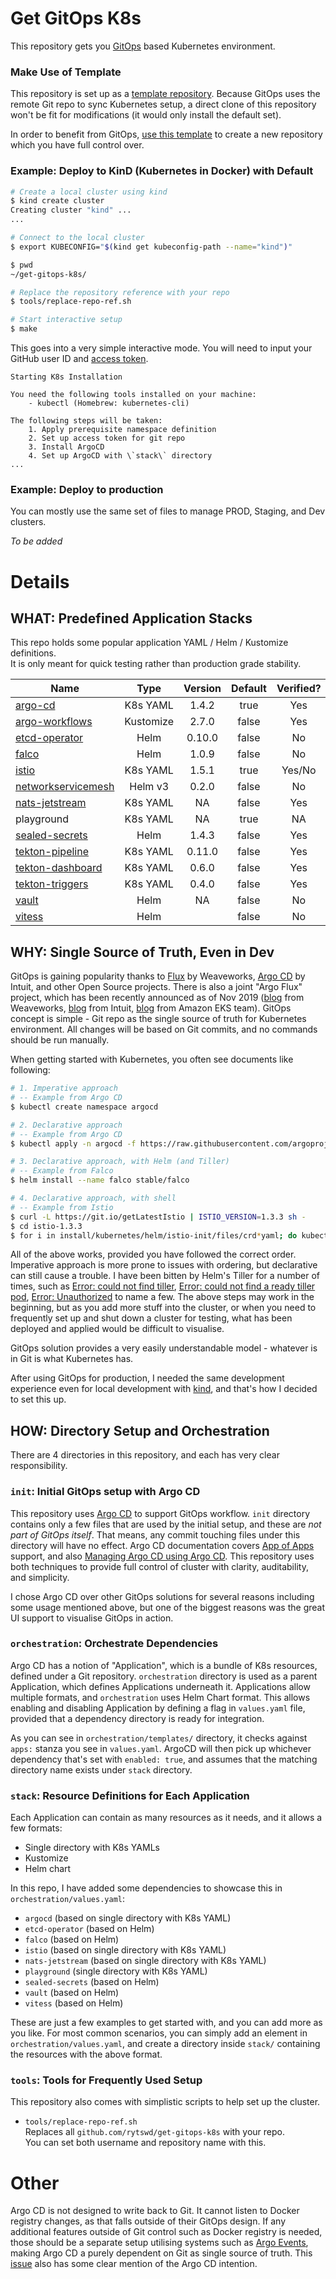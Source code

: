 # Get GitOps K8s

This repository gets you [GitOps](https://www.weave.works/technologies/gitops/) based Kubernetes environment.

### Make Use of Template

This repository is set up as a [template repository](https://help.github.com/en/github/creating-cloning-and-archiving-repositories/creating-a-template-repository). Because GitOps uses the remote Git repo to sync Kubernetes setup, a direct clone of this repository won't be fit for modifications (it would only install the default set).

In order to benefit from GitOps, [use this template](https://github.com/rytswd/get-gitops-k8s/generate) to create a new repository which you have full control over.

### Example: Deploy to KinD (Kubernetes in Docker) with Default

```bash
# Create a local cluster using kind
$ kind create cluster
Creating cluster "kind" ...
...

# Connect to the local cluster
$ export KUBECONFIG="$(kind get kubeconfig-path --name="kind")"

$ pwd
~/get-gitops-k8s/

# Replace the repository reference with your repo
$ tools/replace-repo-ref.sh

# Start interactive setup
$ make
```

This goes into a very simple interactive mode. You will need to input your GitHub user ID and [access token](https://help.github.com/en/github/authenticating-to-github/creating-a-personal-access-token-for-the-command-line).

```
Starting K8s Installation

You need the following tools installed on your machine:
	- kubectl (Homebrew: kubernetes-cli)

The following steps will be taken:
	1. Apply prerequisite namespace definition
	2. Set up access token for git repo
	3. Install ArgoCD
	4. Set up ArgoCD with \`stack\` directory
...
```

### Example: Deploy to production

You can mostly use the same set of files to manage PROD, Staging, and Dev clusters.

_To be added_

# Details

## WHAT: Predefined Application Stacks

This repo holds some popular application YAML / Helm / Kustomize definitions.  
It is only meant for quick testing rather than production grade stability.

| Name                                                                           |   Type    | Version | Default | Verified? |
| ------------------------------------------------------------------------------ | :-------: | :-----: | :-----: | :-------: |
| [argo-cd](https://github.com/argoproj/argo-cd)                                 | K8s YAML  |  1.4.2  |  true   |    Yes    |
| [argo-workflows](https://github.com/argoproj/argo)                             | Kustomize |  2.7.0  |  false  |    Yes    |
| [etcd-operator](https://github.com/coreos/etcd-operator)                       |   Helm    | 0.10.0  |  false  |    No     |
| [falco](https://github.com/falcosecurity/falco)                                |   Helm    |  1.0.9  |  false  |    No     |
| [istio](https://github.com/istio/istio)                                        | K8s YAML  |  1.5.1  |  true   |  Yes/No   |
| [networkservicemesh](https://github.com/networkservicemesh/networkservicemesh) |  Helm v3  |  0.2.0  |  false  |    No     |
| [nats-jetstream](https://github.com/nats-io/nats-server)                       | K8s YAML  |   NA    |  false  |    Yes    |
| playground                                                                     | K8s YAML  |   NA    |  true   |    NA     |
| [sealed-secrets](https://github.com/bitnami-labs/sealed-secrets)               |   Helm    |  1.4.3  |  false  |    Yes    |
| [tekton-pipeline](https://github.com/tektoncd/pipeline)                        | K8s YAML  | 0.11.0  |  false  |    Yes    |
| [tekton-dashboard](https://github.com/tektoncd/pipeline)                       | K8s YAML  |  0.6.0  |  false  |    Yes    |
| [tekton-triggers](https://github.com/tektoncd/pipeline)                        | K8s YAML  |  0.4.0  |  false  |    Yes    |
| [vault](https://github.com/hashicorp/vault-helm)                               |   Helm    |   NA    |  false  |    No     |
| [vitess](https://github.com/vitessio/vitess)                                   |   Helm    |         |  false  |    No     |

## WHY: Single Source of Truth, Even in Dev

GitOps is gaining popularity thanks to [Flux](https://github.com/fluxcd/flux) by Weaveworks, [Argo CD](https://argoproj.github.io/argo-cd/) by Intuit, and other Open Source projects. There is also a joint "Argo Flux" project, which has been recently announced as of Nov 2019 ([blog](https://www.weave.works/blog/argo-flux-join-forces) from Weaveworks, [blog](https://www.intuit.com/blog/technology/introducing-argo-flux/) from Intuit, [blog](https://aws.amazon.com/blogs/containers/help-us-write-a-new-chapter-for-gitops-kubernetes-and-open-source-collaboration/) from Amazon EKS team). GitOps concept is simple - Git repo as the single source of truth for Kubernetes environment. All changes will be based on Git commits, and no commands should be run manually.

When getting started with Kubernetes, you often see documents like following:

```bash
# 1. Imperative approach
# -- Example from Argo CD
$ kubectl create namespace argocd
```

```bash
# 2. Declarative approach
# -- Example from Argo CD
$ kubectl apply -n argocd -f https://raw.githubusercontent.com/argoproj/argo-cd/stable/manifests/install.yaml
```

```bash
# 3. Declarative approach, with Helm (and Tiller)
# -- Example from Falco
$ helm install --name falco stable/falco
```

```bash
# 4. Declarative approach, with shell
# -- Example from Istio
$ curl -L https://git.io/getLatestIstio | ISTIO_VERSION=1.3.3 sh -
$ cd istio-1.3.3
$ for i in install/kubernetes/helm/istio-init/files/crd*yaml; do kubectl apply -f $i; done
```

All of the above works, provided you have followed the correct order. Imperative approach is more prone to issues with ordering, but declarative can still cause a trouble. I have been bitten by Helm's Tiller for a number of times, such as [Error: could not find tiller](https://github.com/helm/helm/issues/4685), [Error: could not find a ready tiller pod](https://github.com/helm/helm/issues/2064), [Error: Unauthorized](https://github.com/helm/helm/issues/6315) to name a few. The above steps may work in the beginning, but as you add more stuff into the cluster, or when you need to frequently set up and shut down a cluster for testing, what has been deployed and applied would be difficult to visualise.

GitOps solution provides a very easily understandable model - whatever is in Git is what Kubernetes has.

After using GitOps for production, I needed the same development experience even for local development with [kind](https://kind.sigs.k8s.io/), and that's how I decided to set this up.

## HOW: Directory Setup and Orchestration

There are 4 directories in this repository, and each has very clear responsibility.

### `init`: Initial GitOps setup with Argo CD

This repository uses [Argo CD](https://argoproj.github.io/argo-cd/) to support GitOps workflow. `init` directory contains only a few files that are used by the initial setup, and these are _not part of GitOps itself_. That means, any commit touching files under this directory will have no effect. Argo CD documentation covers [App of Apps](https://argoproj.github.io/argo-cd/operator-manual/declarative-setup/#app-of-apps) support, and also [Managing Argo CD using Argo CD](https://argoproj.github.io/argo-cd/operator-manual/declarative-setup/#manage-argo-cd-using-argo-cd). This repository uses both techniques to provide full control of cluster with clarity, auditability, and simplicity.

I chose Argo CD over other GitOps solutions for several reasons including some usage mentioned above, but one of the biggest reasons was the great UI support to visualise GitOps in action.

### `orchestration`: Orchestrate Dependencies

Argo CD has a notion of "Application", which is a bundle of K8s resources, defined under a Git repository. `orchestration` directory is used as a parent Application, which defines Applications underneath it. Applications allow multiple formats, and `orchestration` uses Helm Chart format. This allows enabling and disabling Application by defining a flag in `values.yaml` file, provided that a dependency directory is ready for integration.

As you can see in `orchestration/templates/` directory, it checks against `apps:` stanza you see in `values.yaml`. ArgoCD will then pick up whichever dependency that's set with `enabled: true`, and assumes that the matching directory name exists under `stack` directory.

### `stack`: Resource Definitions for Each Application

Each Application can contain as many resources as it needs, and it allows a few formats:

- Single directory with K8s YAMLs
- Kustomize
- Helm chart

In this repo, I have added some dependencies to showcase this in `orchestration/values.yaml`:

- `argocd` (based on single directory with K8s YAML)
- `etcd-operator` (based on Helm)
- `falco` (based on Helm)
- `istio` (based on single directory with K8s YAML)
- `nats-jetstream` (based on single directory with K8s YAML)
- `playground` (single directory with K8s YAML)
- `sealed-secrets` (based on Helm)
- `vault` (based on Helm)
- `vitess` (based on Helm)

These are just a few examples to get started with, and you can add more as you like. For most common scenarios, you can simply add an element in `orchestration/values.yaml`, and create a directory inside `stack/` containing the resources with the above format.

### `tools`: Tools for Frequently Used Setup

This repository also comes with simplistic scripts to help set up the cluster.

- `tools/replace-repo-ref.sh`  
  Replaces all `github.com/rytswd/get-gitops-k8s` with your repo.  
  You can set both username and repository name with this.

# Other

Argo CD is not designed to write back to Git. It cannot listen to Docker registry changes, as that falls outside of their GitOps design. If any additional features outside of Git control such as Docker registry is needed, those should be a separate setup utilising systems such as [Argo Events](https://argoproj.github.io/argo-events/), making Argo CD a purely dependent on Git as single source of truth. This [issue](https://github.com/argoproj/argo-cd/issues/1648) also has some clear mention of the Argo CD intention.
